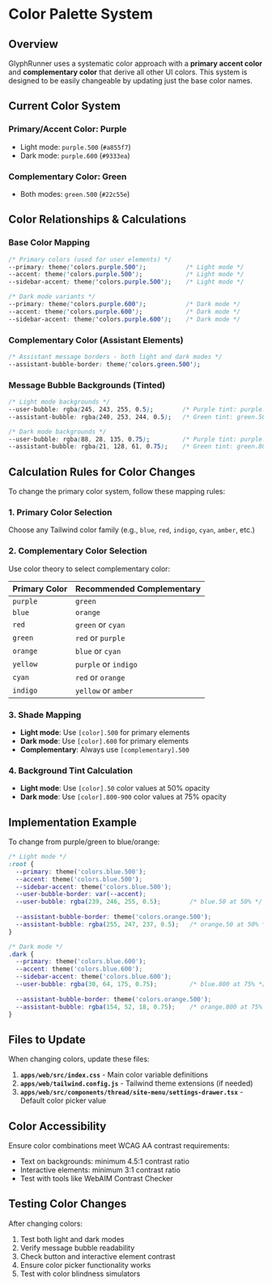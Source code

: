 # Color Palette System

## Overview

GlyphRunner uses a systematic color approach with a **primary accent color** and **complementary color** that derive all other UI colors. This system is designed to be easily changeable by updating just the base color names.

## Current Color System

### Primary/Accent Color: **Purple**
- Light mode: `purple.500` (`#a855f7`)
- Dark mode: `purple.600` (`#9333ea`)

### Complementary Color: **Green**
- Both modes: `green.500` (`#22c55e`)

## Color Relationships & Calculations

### Base Color Mapping
```css
/* Primary colors (used for user elements) */
--primary: theme('colors.purple.500');           /* Light mode */
--accent: theme('colors.purple.500');            /* Light mode */
--sidebar-accent: theme('colors.purple.500');    /* Light mode */

/* Dark mode variants */
--primary: theme('colors.purple.600');           /* Dark mode */
--accent: theme('colors.purple.600');            /* Dark mode */  
--sidebar-accent: theme('colors.purple.600');    /* Dark mode */
```

### Complementary Color (Assistant Elements)
```css
/* Assistant message borders - both light and dark modes */
--assistant-bubble-border: theme('colors.green.500');
```

### Message Bubble Backgrounds (Tinted)
```css
/* Light mode backgrounds */
--user-bubble: rgba(245, 243, 255, 0.5);        /* Purple tint: purple.50 at 50% opacity */
--assistant-bubble: rgba(240, 253, 244, 0.5);   /* Green tint: green.50 at 50% opacity */

/* Dark mode backgrounds */  
--user-bubble: rgba(88, 28, 135, 0.75);         /* Purple tint: purple.900 at 75% opacity */
--assistant-bubble: rgba(21, 128, 61, 0.75);    /* Green tint: green.800 at 75% opacity */
```

## Calculation Rules for Color Changes

To change the primary color system, follow these mapping rules:

### 1. Primary Color Selection
Choose any Tailwind color family (e.g., `blue`, `red`, `indigo`, `cyan`, `amber`, etc.)

### 2. Complementary Color Selection  
Use color theory to select complementary color:

| Primary Color | Recommended Complementary |
|---------------|---------------------------|
| `purple`      | `green`                   |
| `blue`        | `orange`                  |
| `red`         | `green` or `cyan`         |
| `green`       | `red` or `purple`         |
| `orange`      | `blue` or `cyan`          |
| `yellow`      | `purple` or `indigo`      |
| `cyan`        | `red` or `orange`         |
| `indigo`      | `yellow` or `amber`       |

### 3. Shade Mapping
- **Light mode**: Use `[color].500` for primary elements
- **Dark mode**: Use `[color].600` for primary elements  
- **Complementary**: Always use `[complementary].500`

### 4. Background Tint Calculation
- **Light mode**: Use `[color].50` color values at 50% opacity
- **Dark mode**: Use `[color].800-900` color values at 75% opacity

## Implementation Example

To change from purple/green to blue/orange:

```css
/* Light mode */
:root {
  --primary: theme('colors.blue.500');
  --accent: theme('colors.blue.500');
  --sidebar-accent: theme('colors.blue.500');
  --user-bubble-border: var(--accent);
  --user-bubble: rgba(239, 246, 255, 0.5);        /* blue.50 at 50% */
  
  --assistant-bubble-border: theme('colors.orange.500');
  --assistant-bubble: rgba(255, 247, 237, 0.5);   /* orange.50 at 50% */
}

/* Dark mode */
.dark {
  --primary: theme('colors.blue.600');
  --accent: theme('colors.blue.600');
  --sidebar-accent: theme('colors.blue.600');
  --user-bubble: rgba(30, 64, 175, 0.75);         /* blue.800 at 75% */
  
  --assistant-bubble-border: theme('colors.orange.500');
  --assistant-bubble: rgba(154, 52, 18, 0.75);    /* orange.800 at 75% */
}
```

## Files to Update

When changing colors, update these files:

1. **`apps/web/src/index.css`** - Main color variable definitions
2. **`apps/web/tailwind.config.js`** - Tailwind theme extensions (if needed)
3. **`apps/web/src/components/thread/site-menu/settings-drawer.tsx`** - Default color picker value

## Color Accessibility

Ensure color combinations meet WCAG AA contrast requirements:
- Text on backgrounds: minimum 4.5:1 contrast ratio
- Interactive elements: minimum 3:1 contrast ratio
- Test with tools like WebAIM Contrast Checker

## Testing Color Changes

After changing colors:
1. Test both light and dark modes
2. Verify message bubble readability
3. Check button and interactive element contrast
4. Ensure color picker functionality works
5. Test with color blindness simulators